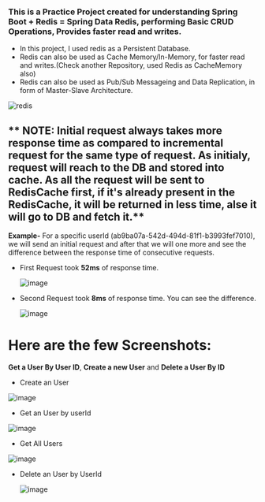### This is a Practice Project created for understanding Spring Boot + Redis = Spring Data Redis, performing Basic CRUD Operations, Provides faster read and writes.



- In this project, I used redis as a Persistent Database.
- Redis can also be used as Cache Memory/In-Memory, for faster read and writes.(Check another Repository, used Redis as CacheMemory also)
- Redis can also be used as Pub/Sub Messageing and Data Replication, in form of Master-Slave Architecture.

![redis](https://github.com/namanraj2611/RedisPersistence-Practice/assets/52111704/ff01e99d-b33b-4834-ace6-2f1dcd488bfd)


## ** NOTE: Initial request always takes more response time as compared to incremental request for the same type of request. As initialy, request will reach to the DB and stored into cache. As all the request will be sent to RedisCache first, if it's already present in the RedisCache, it will be returned in less time, alse it will go to DB and fetch it.**
**Example-** For a specific userId (ab9ba07a-542d-494d-81f1-b3993fef7010), we will send an initial request and after that we will one more and see the difference between the response time of consecutive requests.

- First Request took **52ms** of response time.

  ![image](https://github.com/namanraj2611/RedisPersistence-Practice/assets/52111704/6baac34a-d976-4b3d-a303-0ac61c16107e)

- Second Request took **8ms** of response time. You can see the difference.

  ![image](https://github.com/namanraj2611/RedisPersistence-Practice/assets/52111704/fe735618-1534-4706-8aa2-ff8eb86c97f9)



# **Here are the few Screenshots:** 

**Get a User By User ID**, **Create a new User** and **Delete a User By ID**




- Create an User

![image](https://github.com/namanraj2611/RedisPersistence-Practice/assets/52111704/461b3572-cb26-4b66-9f92-42a69e362435)



- Get an User by userId

![image](https://github.com/namanraj2611/RedisPersistence-Practice/assets/52111704/e406603f-967b-40d9-97ce-ee4a938f0a88)


- Get All Users

![image](https://github.com/namanraj2611/RedisPersistence-Practice/assets/52111704/affa0a8d-8d10-4c21-a586-76d71220eb8b)



- Delete an User by UserId

  ![image](https://github.com/namanraj2611/RedisPersistence-Practice/assets/52111704/0df8bf81-3c16-4143-b9a8-15a8c370a90c)

  


